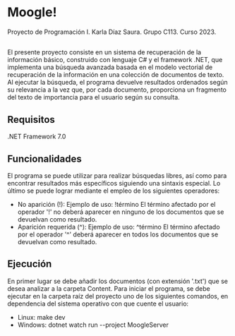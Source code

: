 # Moogle!

Proyecto de Programación I. 
Karla Díaz Saura. 
Grupo C113. 
Curso 2023.

## 
El presente proyecto consiste en un sistema de recuperación de la información básico, construido con lenguaje C# y el framework .NET, que implementa una búsqueda avanzada basada en el modelo vectorial de recuperación de la información en una colección de documentos de texto. Al ejecutar la búsqueda, el programa devuelve resultados ordenados según su relevancia a la vez que, por cada documento, proporciona un fragmento del texto de importancia para el usuario según su consulta.

## Requisitos
.NET Framework 7.0

## Funcionalidades
El programa se puede utilizar para realizar búsquedas libres, así como para encontrar resultados más específicos siguiendo una sintaxis especial. Lo último se puede lograr mediante el empleo de los siguientes operadores:
   - No aparición (!):
       Ejemplo de uso: !término
       El término afectado por el operador '!' no deberá aparecer en ninguno de los documentos que se devuelvan como resultado.
   - Aparición requerida (^):
       Ejemplo de uso: ^término
       El término afectado por el operador '^' deberá aparecer en todos los documentos que se devuelvan como resultado.


## Ejecución
En primer lugar se debe añadir los documentos (con extensión '.txt') que se desea analizar a la carpeta Content.
Para iniciar el programa, se debe ejecutar en la carpeta raíz del proyecto uno de los siguientes comandos, en dependencia del sistema operativo con que cuente el usuario:
   - Linux: make dev
   - Windows: dotnet watch run --project MoogleServer
